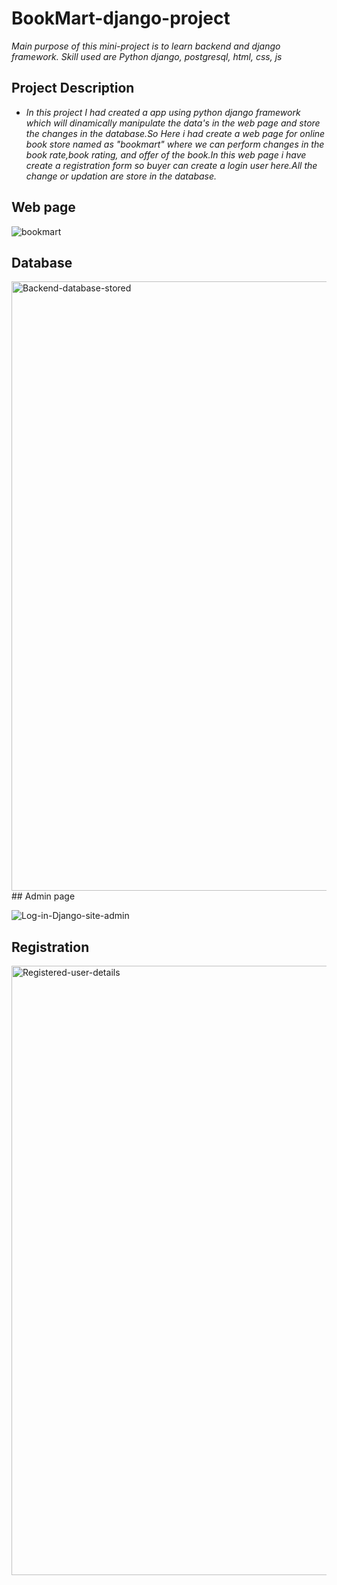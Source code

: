 # BookMart-django-project
   *Main purpose of this mini-project is to learn backend and django framework. Skill used are Python django, postgresql, html, css, js* 
## Project Description
  - *In this project I had created a app using python django framework which will dinamically manipulate the data's in the web page and store the changes in the database.So Here i had create a web page for online book store named as "bookmart" where we can perform changes in the book rate,book rating, and offer of the book.In this web page i have create a registration form so buyer can create a login user here.All the change or updation are store in the database.* 
## Web page 
![bookmart](https://user-images.githubusercontent.com/54888592/165123658-bcb9dda0-3004-4fbd-97d3-e3be04913f84.png)

## Database
<img width="975" alt="Backend-database-stored" src="https://user-images.githubusercontent.com/54888592/165124009-9218e5fe-63fa-448b-9a1a-d19a820e406b.png">
## Admin page

![Log-in-Django-site-admin](https://user-images.githubusercontent.com/54888592/165124104-f7148cc1-ef63-496e-87e0-d685e1d3b715.png)

## Registration

<img width="975" alt="Registered-user-details" src="https://user-images.githubusercontent.com/54888592/165124169-f72aa9ae-1ce8-4804-8c79-7a41177c388b.png">
